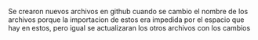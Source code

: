 Se crearon nuevos archivos en github cuando se cambio el nombre de los archivos porque la importacion de estos era impedida por el espacio que hay en estos, pero igual se actualizaran los otros archivos con los cambios
